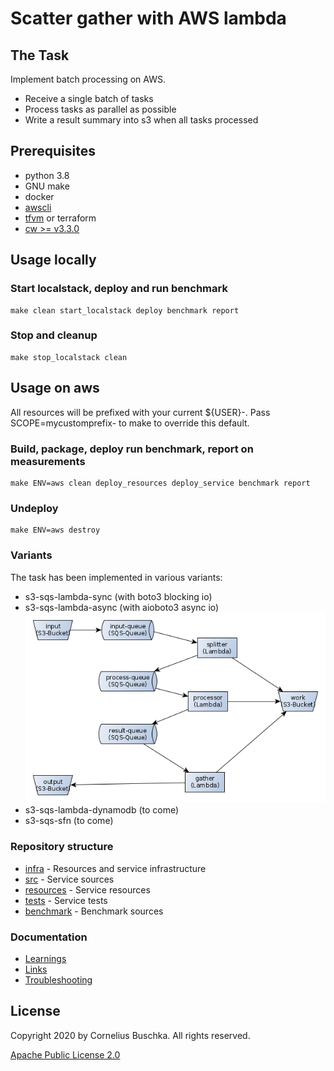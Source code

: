 # Scatter gather with AWS lambda

## The Task
Implement batch processing on AWS.

* Receive a single batch of tasks
* Process tasks as parallel as possible
* Write a result summary into s3 when all tasks processed

## Prerequisites
* python 3.8
* GNU make
* docker
* [awscli](https://docs.aws.amazon.com/de_de/cli/latest/userguide/cli-chap-install.html)
* [tfvm](https://github.com/cbuschka/tfvm) or terraform
* [cw >= v3.3.0](https://github.com/lucagrulla/cw)

## Usage locally

### Start localstack, deploy and run benchmark
```
make clean start_localstack deploy benchmark report
```

### Stop and cleanup
```
make stop_localstack clean
```

## Usage on aws

All resources will be prefixed with your current ${USER}-. Pass
SCOPE=mycustomprefix- to make to override this default.

### Build, package, deploy run benchmark, report on measurements
```
make ENV=aws clean deploy_resources deploy_service benchmark report
```

### Undeploy
```
make ENV=aws destroy
```

### Variants
The task has been implemented in various variants:
* s3-sqs-lambda-sync (with boto3 blocking io)
* s3-sqs-lambda-async (with aioboto3 async io)
![s3-sqs-lambda](./doc/s3_sqs_lambda.png)
* s3-sqs-lambda-dynamodb (to come)
* s3-sqs-sfn (to come)

### Repository structure
* [infra](./infra) - Resources and service infrastructure
* [src](./src) - Service sources
* [resources](./resources) - Service resources
* [tests](./tests) - Service tests
* [benchmark](./benchmark) - Benchmark sources

### Documentation
* [Learnings](./doc/learnings.md)
* [Links](./doc/links.md)
* [Troubleshooting](./doc/troubleshooting.md)

## License
Copyright 2020 by Cornelius Buschka. All rights reserved.

[Apache Public License 2.0](./license.txt)
